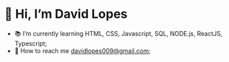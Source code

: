 <h1>👋 Hi, I’m David Lopes</h1>

- 📚 I’m currently learning HTML, CSS, Javascript, SQL, NODE.js, ReactJS, Typescript;
- 📲 How to reach me davidlopes009@gmail.com;

